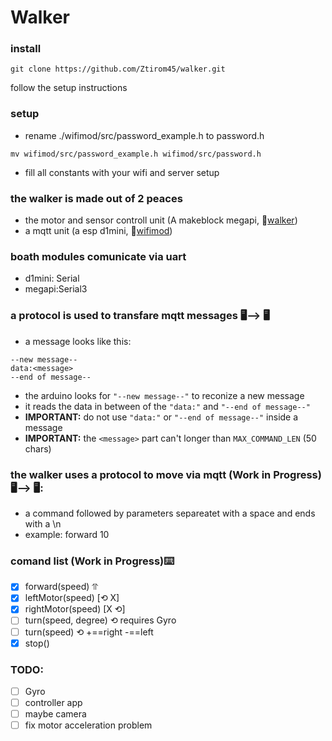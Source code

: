 # Walker

### install
```
git clone https://github.com/Ztirom45/walker.git
```
follow the setup instructions

### setup
- rename ./wifimod/src/password_example.h to password.h

```
mv wifimod/src/password_example.h wifimod/src/password.h
```
- fill all constants with your wifi and server setup

### the walker is made out of 2 peaces
- the motor and sensor controll unit (A makeblock megapi, 📂[walker](./walker))
- a mqtt unit (a esp d1mini, 📂[wifimod](./wifimod))

### boath modules comunicate via uart 
- d1mini: Serial
- megapi:Serial3

### a protocol is used to transfare mqtt messages 🖥️⟶ 🖥️
- a message looks like this:
```
--new message-- 
data:<message>
--end of message--
```
- the arduino looks for `"--new message--"` to reconize a new message
- it reads the data in between of the `"data:"` and `"--end of message--"`
- **IMPORTANT:** do not use `"data:"` or `"--end of message--"` inside a message
- **IMPORTANT:** the `<message>` part can't longer than `MAX_COMMAND_LEN` (50 chars)

### the walker uses a protocol to move via mqtt (Work in Progress) 🖥️⟶ 🖥️:
- a command followed by parameters separeatet with a space and ends with a \n
- example: forward 10

### comand list (Work in Progress)⌨️
- [X] forward(speed) ⥣
- [X] leftMotor(speed) [⟲ X]
- [X] rightMotor(speed) [X ⟲]
- [ ] turn(speed, degree) ⟲ requires Gyro
- [ ] turn(speed) ⟲ +==right -==left
- [X] stop()

### TODO:
- [ ] Gyro
- [ ] controller app
- [ ] maybe camera
- [ ] fix motor acceleration problem
